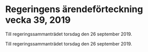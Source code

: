 # Regeringens ärendeförteckning vecka 39, 2019

Till regeringssammanträdet torsdag den 26 september 2019.

Till regeringssammanträdet torsdag den 26 september 2019.
